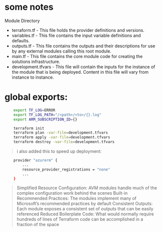 # some notes

Module Directory
* terraform.tf - This file holds the provider definitions and versions.
* variables.tf - This file contains the input variable definitions and defaults.
* outputs.tf - This file contains the outputs and their descriptions for use by any external modules calling this root module.
* main.tf - This file contains the core module code for creating the solutions infrastructure.
* development.tfvars - This file will contain the inputs for the instance of the module that is being deployed. Content in this file will vary from instance to instance.

# global exports:

```sh
    export TF_LOG=ERROR
    export TF_LOG_PATH="/<path>/<to>/{}.log"
    export ARM_SUBSCRIPTION_ID={}

    terraform init
    terraform plan -var-file=development.tfvars
    terraform apply -var-file=development.tfvars
    terraform destroy -var-file=development.tfvars

```

> i also added this to speed up deployment:
```sh
    provider "azurerm" {
        ...
        resource_provider_registrations = "none"
        ...
    }
```


> Simplified Resource Configuration: AVM modules handle much of the complex configuration work behind the scenes
Built-in Recommended Practices: The modules implement many of Microsoft’s recommended practices by default
Consistent Outputs: Each module exposes a consistent set of outputs that can be easily referenced
Reduced Boilerplate Code: What would normally require hundreds of lines of Terraform code can be accomplished in a fraction of the space
